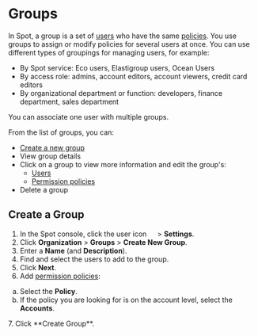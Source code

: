 # Groups

In Spot, a group is a set of [users](administration/users-a/) who have the same [policies](administration/policies/). You use groups to assign or modify policies for several users at once. You can use different types of groupings for managing users, for example:

- By Spot service: Eco users, Elastigroup users, Ocean Users
- By access role: admins, account editors, account viewers, credit card editors
- By organizational department or function: developers, finance department, sales department

You can associate one user with multiple groups.

From the list of groups, you can:

- [Create a new group](administration/groups/?id=create-a-group)
- View group details
- Click on a group to view more information and edit the group's:
  - [Users](administration/users-a/)
  - [Permission policies](administration/policies/)
- Delete a group

## Create a Group

1. In the Spot console, click the user icon <img height="14" src="https://docs.spot.io/administration/_media/usericon.png"> > **Settings**.
2. Click **Organization** > **Groups** > **Create New Group**.
3. Enter a **Name** (and **Description**).
4. Find and select the users to add to the group.
5. Click **Next**.
6. Add [permission policies](administration/policies/):
  <ol style="list-style-type: lower-alpha;">
    <li>Select the <b>Policy</b>.</li>
    <li>If the policy you are looking for is on the account level, select the <b>Accounts</b>.</li>
</ol>
7. Click **Create Group**.
